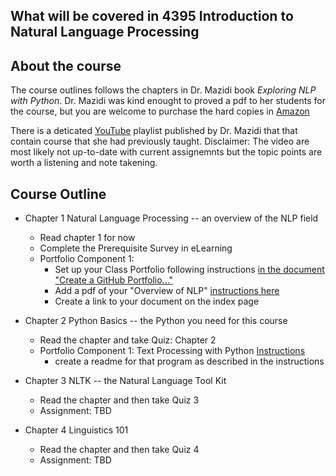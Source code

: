 ## What will be covered in 4395 Introduction to Natural Language Processing

## About the course

The course outlines follows the chapters in Dr. Mazidi book *Exploring NLP with Python*. Dr. Mazidi was kind enought to proved a pdf to her students for the course, but you are welcome to purchase the hard copies in [Amazon](https://www.amazon.com/Exploring-NLP-Python-Building-Understanding/dp/B08P8QKDZK/)

There is a deticated [YouTube](https://www.youtube.com/c/JaniceMazidi/playlists) playlist published by Dr. Mazidi that that contain course that she had previously taught. Disclaimer: The video are most likely not up-to-date with current assignemnts but the topic points are worth a listening and note takening.   

## Course Outline

* Chapter 1 Natural Language Processing -- an overview of the NLP field
  * Read chapter 1 for now 
  * Complete the Prerequisite Survey in eLearning
  * Portfolio Component 1: 
    * Set up your Class Portfolio following instructions [in the document "Create a GitHub Portfolio..."](https://github.com/kjmazidi/Sample_Portfolio/blob/gh-pages/Create%20a%20GitHub%20Portfolio%20for%20Class%20Work.pdf)
    * Add a pdf of your "Overview of NLP" [instructions here](https://github.com/kjmazidi/NLP/blob/master/Portfolio%20Instructions/Portfolio%20Component%201.pdf)
    * Create a link to your document on the index page
  


* Chapter 2 Python Basics -- the Python you need for this course
  * Read the chapter and take Quiz: Chapter 2
  * Portfolio Component 1: Text Processing with Python [Instructions](https://github.com/kjmazidi/NLP/blob/master/Portfolio%20Instructions/Portfolio%20Component%202.pdf)
    * create a readme for that program as described in the instructions
  
* Chapter 3 NLTK -- the Natural Language Tool Kit
  * Read the chapter and then take Quiz 3
  * Assignment: TBD

* Chapter 4 Linguistics 101
  * Read the chapter and then take Quiz 4
  * Assignment: TBD

